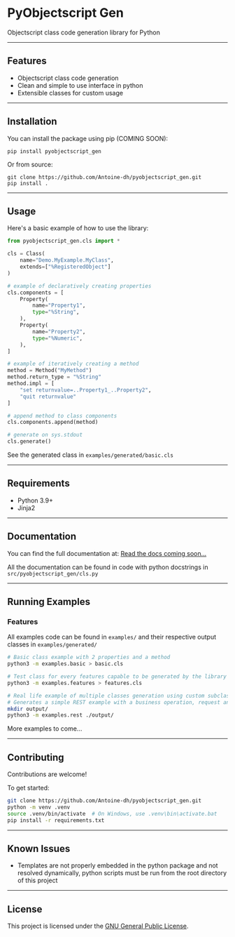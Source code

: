 # PyObjectscript Gen

Objectscript class code generation library for Python

---

## Features

- Objectscript class code generation 
- Clean and simple to use interface in python
- Extensible classes for custom usage

---

## Installation

You can install the package using pip (COMING SOON):

```shell
pip install pyobjectscript_gen
````

Or from source:

```shell
git clone https://github.com/Antoine-dh/pyobjectscript_gen.git
pip install .
```

---

## Usage

Here's a basic example of how to use the library:

```python
from pyobjectscript_gen.cls import *

cls = Class(
    name="Demo.MyExample.MyClass",
    extends=["%RegisteredObject"]
)

# example of declaratively creating properties
cls.components = [
    Property(
        name="Property1",
        type="%String",
    ),
    Property(
        name="Property2",
        type="%Numeric",
    ),
]

# example of iteratively creating a method
method = Method("MyMethod")
method.return_type = "%String"
method.impl = [
    "set returnvalue=..Property1_..Property2",
    "quit returnvalue"
]

# append method to class components
cls.components.append(method)

# generate on sys.stdout
cls.generate()
```

See the generated class in `examples/generated/basic.cls`

---

## Requirements

* Python 3.9+
* Jinja2

---

## Documentation

You can find the full documentation at: [Read the docs coming soon...]()

All the documentation can be found in code with python docstrings in `src/pyobjectscript_gen/cls.py`

---

## Running Examples

### Features

All examples code can be found in `examples/` and their respective output classes in `examples/generated/`

```bash
# Basic class example with 2 properties and a method
python3 -m examples.basic > basic.cls

# Test class for every features capable to be generated by the library
python3 -m examples.features > features.cls

# Real life example of multiple classes generation using custom subclasses of the library's components
# Generates a simple REST example with a business operation, request and response classes in the specified directory
mkdir output/
python3 -m examples.rest ./output/
```

More examples to come...

---

## Contributing

Contributions are welcome!

To get started:

```bash
git clone https://github.com/Antoine-dh/pyobjectscript_gen.git
python -m venv .venv
source .venv/bin/activate  # On Windows, use .venv\bin\activate.bat
pip install -r requirements.txt
```

---

## Known Issues

- Templates are not properly embedded in the python package and not resolved dynamically, python scripts must be run from the root directory of this project

---

## License

This project is licensed under the [GNU General Public License](https://www.gnu.org/licenses/gpl-3.0.txt).
